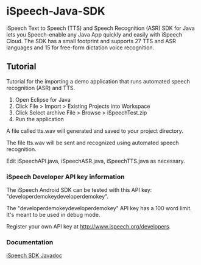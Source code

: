 # iSpeech-Java-SDK

iSpeech Text to Speech (TTS) and Speech Recognition (ASR) SDK for Java lets you Speech-enable any Java App quickly and easily with iSpeech Cloud. The SDK has a small footprint and supports 27 TTS and ASR languages and 15 for free-form dictation voice recognition.

## Tutorial

Tutorial for the importing a demo application that runs automated speech recognition (ASR) and TTS.
 
 1. Open Eclipse for Java
 2. Click File > Import > Existing Projects into Workspace
 3. Click Select archive File > Browse > iSpeechTest.zip
 4. Run the application

A file called tts.wav will generated and saved to your project directory.

The file tts.wav will be sent and recognized using automated speech recognition.

Edit iSpeechAPI.java, iSpeechASR.java, iSpeechTTS.java as necessary.

### iSpeech Developer API key information

The iSpeech Android SDK can be tested with this API key: "developerdemokeydeveloperdemokey". 

The "developerdemokeydeveloperdemokey" API key has a 100 word limit. It's meant to be used in debug mode. 

Register your own API key at http://www.ispeech.org/developers. 

### Documentation

 [iSpeech SDK Javadoc](http://www.ispeech.org/developer/iframe?src=/javasdkdoc/ "iSpeech SDK Javadoc") 
 


